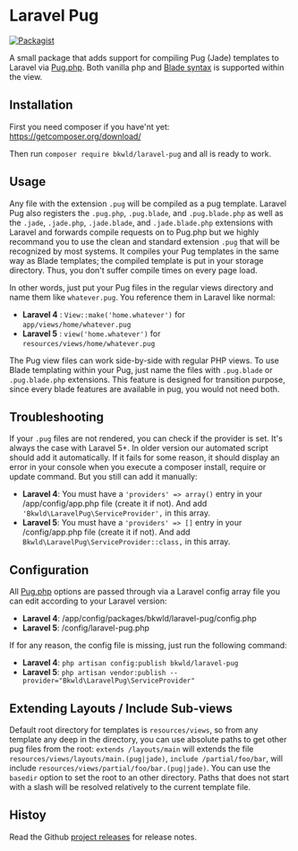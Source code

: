 # Laravel Pug

[![Packagist](https://img.shields.io/packagist/v/bkwld/laravel-pug.svg)](https://packagist.org/packages/bkwld/laravel-pug)

A small package that adds support for compiling Pug (Jade) templates
to Laravel via [Pug.php](https://github.com/pug-php/pug).
Both vanilla php and [Blade syntax](http://laravel.com/docs/5.2/templates#blade-templating)
is supported within the view.



## Installation

First you need composer if you have'nt yet: https://getcomposer.org/download/

Then run `composer require bkwld/laravel-pug` and all is ready to work.


## Usage

Any file with the extension `.pug` will be compiled as a pug template.
Laravel Pug also registers the `.pug.php`, `.pug.blade`, and `.pug.blade.php`
as well as the `.jade`, `.jade.php`, `.jade.blade`, and `.jade.blade.php`
extensions with Laravel and forwards compile requests on to Pug.php but
we highly recommand you to use the clean and standard extension `.pug`
that will be recognized by most systems. It compiles your Pug templates
in the same way as Blade templates; the compiled template is put in your
storage directory. Thus, you don't suffer compile times on every page load.

In other words, just put your Pug files in the regular views directory
and name them like `whatever.pug`. You reference them in Laravel like normal:

* **Laravel 4** : `View::make('home.whatever')` for `app/views/home/whatever.pug`
* **Laravel 5** : `view('home.whatever')` for `resources/views/home/whatever.pug`

The Pug view files can work side-by-side with regular PHP views. To use Blade
templating within your Pug, just name the files with `.pug.blade` or
`.pug.blade.php` extensions. This feature is designed for transition
purpose, since every blade features are available in pug, you would not
need both.


## Troubleshooting

If your `.pug` files are not rendered, you can check if the provider is
set. It's always the case with Laravel 5+. In older version our automated
script should add it automatically. If it fails for some reason, it should
display an error in your console when you execute a composer install, require
or update command. But you still can add it manually:

* **Laravel 4**: You must have a `'providers' => array()` entry in your
/app/config/app.php file (create it if not). And add
`'Bkwld\LaravelPug\ServiceProvider',` in this array.
* **Laravel 5**: You must have a `'providers' => []` entry in your
/config/app.php file (create it if not). And add
`Bkwld\LaravelPug\ServiceProvider::class,` in this array.


## Configuration

All [Pug.php](https://github.com/pug-php/pug) options are passed through via
a Laravel config array file you can edit according to your Laravel version: 

* **Laravel 4**: /app/config/packages/bkwld/laravel-pug/config.php
* **Laravel 5**: /config/laravel-pug.php

If for any reason, the config file is missing, just run the following command:

* **Laravel 4**: `php artisan config:publish bkwld/laravel-pug`
* **Laravel 5**: `php artisan vendor:publish --provider="Bkwld\LaravelPug\ServiceProvider"`


## Extending Layouts / Include Sub-views

Default root directory for templates is `resources/views`, so from any
template any deep in the directory, you can use absolute paths to get
other pug files from the root: `extends /layouts/main` will extends the file `resources/views/layouts/main.(pug|jade)`, `include /partial/foo/bar`, will include `resources/views/partial/foo/bar.(pug|jade)`. You can use the `basedir` option to set the root to an other directory. Paths that does not start with a slash will be resolved relatively to the current template file.


## Histoy

Read the Github [project releases](https://github.com/BKWLD/laravel-pug/releases)
for release notes.
